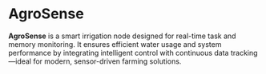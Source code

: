 # AgroSense
**AgroSense** is a smart irrigation node designed for real-time task and memory monitoring. It ensures efficient water usage and system performance by integrating intelligent control with continuous data tracking—ideal for modern, sensor-driven farming solutions.
